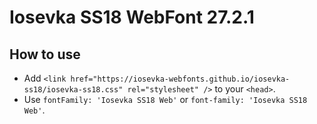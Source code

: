 # Iosevka SS18 WebFont 27.2.1

## How to use

- Add `<link href="https://iosevka-webfonts.github.io/iosevka-ss18/iosevka-ss18.css" rel="stylesheet" />` to your `<head>`.
- Use `fontFamily: 'Iosevka SS18 Web'` or `font-family: 'Iosevka SS18 Web'`.
